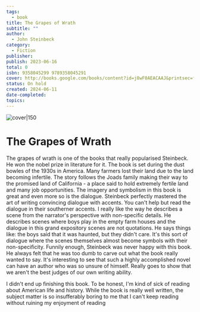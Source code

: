 ```yaml
---
tags:
  - book
title: The Grapes of Wrath
subtitle: ""
author:
  - John Steinbeck
category:
  - Fiction
publisher: 
publish: 2023-06-16
total: 0
isbn: 9358045299 9789358045291
cover: http://books.google.com/books/content?id=j8wF0AEACAAJ&printsec=frontcover&img=1&zoom=1&source=gbs_api
status: On hold
created: 2024-06-11
date-completed: 
topics: 
---
```


![cover|150](http://books.google.com/books/content?id=j8wF0AEACAAJ&printsec=frontcover&img=1&zoom=1&source=gbs_api)
# The Grapes of Wrath
The grapes of wrath is one of the books that really popularised Steinbeck. He won the nobel prize in literature for it. The book is set during the dust bowles of the 1930s in America. Many farmers lost their land due to the land becoming infertile. The story follows the Joads family making their way to the promised land of California - a place said to hold extremely fertile land and many job opportunities. The imagery and symbolism in this book is great and even more so is the dialogue. Steinbeck perfectly mastered the art of writing convincing dialogue with accents. You can't help but read the dialogue in their southerner accents. I really like the way he describes a scene from the narrator's perspective with non-specific details. He describes scenes where boys play in the empty farm houses and the dialogue in this grand expository scenes are not quotations. He says things like: the boys said that it was haunted, but they didn't care. It's this sort of dialogue where the scenes themselves almost become symbols with their non-specificity. Funnily enough, Steinbeck was never happy with this book. He always felt that he was too dumb to carve out what the book really wanted to say. It's interesting to see that such a highly accomplished novel can have an author who was so unsure of himself. Really goes to show that we aren't the best judges of our own writing ability. 

I didn't end up finishing this book. To be honest, I'm kind of sick of reading about American life and history. While the book is really well written, the subject matter is so insufferably boring to me that I can't keep reading without ruining my enjoyment of reading
